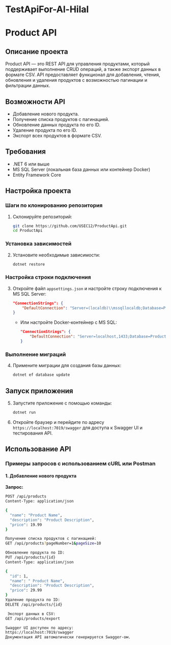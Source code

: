 # TestApiFor-Al-Hilal
# Product API

## Описание проекта

Product API — это REST API для управления продуктами, который поддерживает выполнение CRUD операций, а также экспорт данных в формате CSV. API предоставляет функционал для добавления, чтения, обновления и удаления продуктов с возможностью пагинации и фильтрации данных.

## Возможности API

- Добавление нового продукта.
- Получение списка продуктов с пагинацией.
- Обновление данных продукта по его ID.
- Удаление продукта по его ID.
- Экспорт всех продуктов в формате CSV.

## Требования

- .NET 6 или выше
- MS SQL Server (локальная база данных или контейнер Docker)
- Entity Framework Core

## Настройка проекта

### Шаги по клонированию репозитория

1. Склонируйте репозиторий:

    ```bash
    git clone https://github.com/USEC12/ProductApi.git
    cd ProductApi
    ```

### Установка зависимостей

2. Установите необходимые зависимости:

    ```bash
    dotnet restore
    ```

### Настройка строки подключения

3. Откройте файл `appsettings.json` и настройте строку подключения к MS SQL Server:

    ```json
    "ConnectionStrings": {
        "DefaultConnection": "Server=(localdb)\\mssqllocaldb;Database=ProductDb;Trusted_Connection=True;"
    }
    ```

    - Или настройте Docker-контейнер с MS SQL:

      ```json
      "ConnectionStrings": {
          "DefaultConnection": "Server=localhost,1433;Database=ProductDb;User Id=sa;Password=password123;"
      }
      ```

### Выполнение миграций

4. Примените миграции для создания базы данных:

    ```bash
    dotnet ef database update
    ```

## Запуск приложения

5. Запустите приложение с помощью команды:

    ```bash
    dotnet run
    ```

6. Откройте браузер и перейдите по адресу `https://localhost:7019/swagger` для доступа к Swagger UI и тестирования API.

## Использование API

### Примеры запросов с использованием cURL или Postman

#### 1. Добавление нового продукта

**Запрос:**

```bash
POST /api/products
Content-Type: application/json

{
  "name": "Product Name",
  "description": "Product Description",
  "price": 19.99
}

Получение списка продуктов с пагинацией:
GET /api/products?pageNumber=1&pageSize=10

Обновление продукта по ID:
PUT /api/products/{id}
Content-Type: application/json

{
  "id": 1,
  "name": " Product Name",
  "description": "Product Description",
  "price": 29.99
}
Удаление продукта по ID:
DELETE /api/products/{id}

 Экспорт данных в CSV:
GET /api/products/export

Swagger UI доступен по адресу:
https://localhost:7019/swagger
Документация API автоматически генерируется Swagger-ом.
